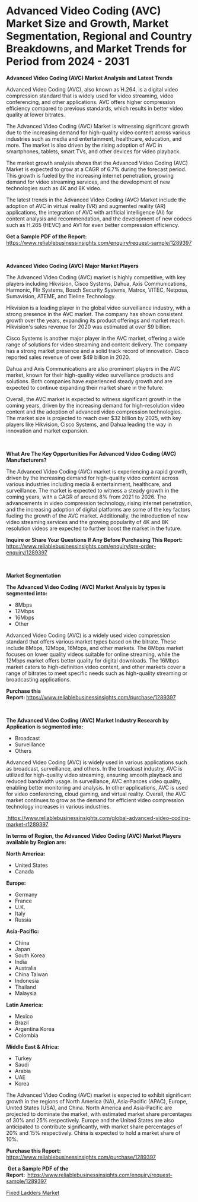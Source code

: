 <p><h1>Advanced Video Coding (AVC) Market Size and Growth, Market Segmentation, Regional and Country Breakdowns, and Market Trends for Period from 2024 -  2031</h1></p><p><strong>Advanced Video Coding (AVC) Market Analysis and Latest Trends</strong></p>
<p><p>Advanced Video Coding (AVC), also known as H.264, is a digital video compression standard that is widely used for video streaming, video conferencing, and other applications. AVC offers higher compression efficiency compared to previous standards, which results in better video quality at lower bitrates.</p><p>The Advanced Video Coding (AVC) Market is witnessing significant growth due to the increasing demand for high-quality video content across various industries such as media and entertainment, healthcare, education, and more. The market is also driven by the rising adoption of AVC in smartphones, tablets, smart TVs, and other devices for video playback.</p><p>The market growth analysis shows that the Advanced Video Coding (AVC) Market is expected to grow at a CAGR of 6.7% during the forecast period. This growth is fueled by the increasing internet penetration, growing demand for video streaming services, and the development of new technologies such as 4K and 8K video.</p><p>The latest trends in the Advanced Video Coding (AVC) Market include the adoption of AVC in virtual reality (VR) and augmented reality (AR) applications, the integration of AVC with artificial intelligence (AI) for content analysis and recommendation, and the development of new codecs such as H.265 (HEVC) and AV1 for even better compression efficiency.</p></p>
<p><strong>Get a Sample PDF of the Report:&nbsp;</strong> <a href="https://www.reliablebusinessinsights.com/enquiry/request-sample/1289397">https://www.reliablebusinessinsights.com/enquiry/request-sample/1289397</a></p>
<p>&nbsp;</p>
<p><strong>Advanced Video Coding (AVC) Major Market Players</strong></p>
<p><p>The Advanced Video Coding (AVC) market is highly competitive, with key players including Hikvision, Cisco Systems, Dahua, Axis Communications, Harmonic, Flir Systems, Bosch Security Systems, Matrox, VITEC, Netposa, Sumavision, ATEME, and Tieline Technology.</p><p>Hikvision is a leading player in the global video surveillance industry, with a strong presence in the AVC market. The company has shown consistent growth over the years, expanding its product offerings and market reach. Hikvision's sales revenue for 2020 was estimated at over $9 billion.</p><p>Cisco Systems is another major player in the AVC market, offering a wide range of solutions for video streaming and content delivery. The company has a strong market presence and a solid track record of innovation. Cisco reported sales revenue of over $49 billion in 2020.</p><p>Dahua and Axis Communications are also prominent players in the AVC market, known for their high-quality video surveillance products and solutions. Both companies have experienced steady growth and are expected to continue expanding their market share in the future.</p><p>Overall, the AVC market is expected to witness significant growth in the coming years, driven by the increasing demand for high-resolution video content and the adoption of advanced video compression technologies. The market size is projected to reach over $32 billion by 2025, with key players like Hikvision, Cisco Systems, and Dahua leading the way in innovation and market expansion.</p></p>
<p>&nbsp;</p>
<p><strong>What Are The Key Opportunities For Advanced Video Coding (AVC) Manufacturers?</strong></p>
<p><p>The Advanced Video Coding (AVC) market is experiencing a rapid growth, driven by the increasing demand for high-quality video content across various industries including media & entertainment, healthcare, and surveillance. The market is expected to witness a steady growth in the coming years, with a CAGR of around 8% from 2021 to 2026. The advancements in video compression technology, rising internet penetration, and the increasing adoption of digital platforms are some of the key factors fueling the growth of the AVC market. Additionally, the introduction of new video streaming services and the growing popularity of 4K and 8K resolution videos are expected to further boost the market in the future.</p></p>
<p><strong>Inquire or Share Your Questions If Any Before Purchasing This Report:</strong> <a href="https://www.reliablebusinessinsights.com/enquiry/pre-order-enquiry/1289397">https://www.reliablebusinessinsights.com/enquiry/pre-order-enquiry/1289397</a></p>
<p>&nbsp;</p>
<p><strong>Market Segmentation</strong></p>
<p><strong>The Advanced Video Coding (AVC) Market Analysis by types is segmented into:</strong></p>
<p><ul><li>8Mbps</li><li>12Mbps</li><li>16Mbps</li><li>Other</li></ul></p>
<p><p>Advanced Video Coding (AVC) is a widely used video compression standard that offers various market types based on the bitrate. These include 8Mbps, 12Mbps, 16Mbps, and other markets. The 8Mbps market focuses on lower quality videos suitable for online streaming, while the 12Mbps market offers better quality for digital downloads. The 16Mbps market caters to high-definition video content, and other markets cover a range of bitrates to meet specific needs such as high-quality streaming or broadcasting applications.</p></p>
<p><strong>Purchase this Report:&nbsp;</strong><a href="https://www.reliablebusinessinsights.com/purchase/1289397">https://www.reliablebusinessinsights.com/purchase/1289397</a></p>
<p>&nbsp;</p>
<p><strong>The Advanced Video Coding (AVC) Market Industry Research by Application is segmented into:</strong></p>
<p><ul><li>Broadcast</li><li>Surveillance</li><li>Others</li></ul></p>
<p><p>Advanced Video Coding (AVC) is widely used in various applications such as broadcast, surveillance, and others. In the broadcast industry, AVC is utilized for high-quality video streaming, ensuring smooth playback and reduced bandwidth usage. In surveillance, AVC enhances video quality, enabling better monitoring and analysis. In other applications, AVC is used for video conferencing, cloud gaming, and virtual reality. Overall, the AVC market continues to grow as the demand for efficient video compression technology increases in various industries.</p></p>
<p><a href="https://www.reliablebusinessinsights.com/global-advanced-video-coding-market-r1289397">&nbsp;https://www.reliablebusinessinsights.com/global-advanced-video-coding-market-r1289397</a></p>
<p><strong>In terms of Region, the Advanced Video Coding (AVC) Market Players available by Region are:</strong></p>
<p>
    <p> <strong> North America: </strong>
        <ul>
            <li>United States</li>
            <li>Canada</li>
        </ul>
        </p> 
    <p> <strong> Europe: </strong>
        <ul>
            <li>Germany</li>
            <li>France</li>
            <li>U.K.</li>
            <li>Italy</li>
            <li>Russia</li>
        </ul>
        </p> 
    <p> <strong> Asia-Pacific: </strong>
        <ul>
            <li>China</li>
            <li>Japan</li>
            <li>South Korea</li>
            <li>India</li>
            <li>Australia</li>
            <li>China Taiwan</li>
            <li>Indonesia</li>
            <li>Thailand</li>
            <li>Malaysia</li>
        </ul>
        </p> 
    <p> <strong> Latin America: </strong>
        <ul>
            <li>Mexico</li>
            <li>Brazil</li>
            <li>Argentina Korea</li>
            <li>Colombia</li>
        </ul>
        </p> 
    <p> <strong> Middle East & Africa: </strong>
        <ul>
            <li>Turkey</li>
            <li>Saudi</li>
            <li>Arabia</li>
            <li>UAE</li>
            <li>Korea</li>
        </ul>
    </p>
    </p>
<p><p>The Advanced Video Coding (AVC) market is expected to exhibit significant growth in the regions of North America (NA), Asia-Pacific (APAC), Europe, United States (USA), and China. North America and Asia-Pacific are projected to dominate the market, with estimated market share percentages of 30% and 25% respectively. Europe and the United States are also anticipated to contribute significantly, with market share percentages of 20% and 15% respectively. China is expected to hold a market share of 10%.</p></p>
<p><strong>Purchase this Report: </strong><a href="https://www.reliablebusinessinsights.com/purchase/1289397">https://www.reliablebusinessinsights.com/purchase/1289397</a></p>
<p>&nbsp;<strong>Get a Sample PDF of the Report:&nbsp;&nbsp;</strong><a href="https://www.reliablebusinessinsights.com/enquiry/request-sample/1289397">https://www.reliablebusinessinsights.com/enquiry/request-sample/1289397</a></p>
<p><strong></strong></p>
<p><p><a href="https://github.com/dringals/Market-Research-Report-List-4/blob/main/fixed-ladders-market.md">Fixed Ladders Market</a></p></p>